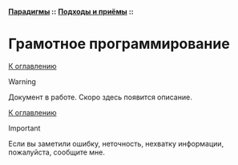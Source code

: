**[Парадигмы](../../README.md#paradigms-models) ::** 
**[Подходы и приёмы](../../README.md#paradigms-techniques) ::**
# Грамотное программирование

<!--

-->

[К оглавлению](../../README.md#paradigms-techniques)

> [!WARNING]
> Документ в работе. Скоро здесь появится описание.

[К оглавлению](../../README.md#paradigms-techniques)

> [!IMPORTANT]
> Если вы заметили ошибку, неточность, нехватку информации, пожалуйста, сообщите мне.
